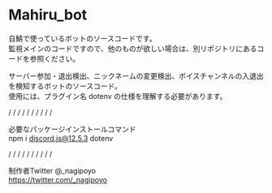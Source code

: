 # Mahiru_bot

自鯖で使っているボットのソースコードです。
\
監視メインのコードですので、他のものが欲しい場合は、別リポジトリにあるコードを参照ください。

サーバー参加・退出検出、ニックネームの変更検出、ボイスチャンネルの入退出を検知するボットのソースコード。
\
使用には、プラグイン名 dotenv の仕様を理解する必要があります。

/ / / / / / / / / /

必要なパッケージインストールコマンド
\
npm i discord.js@12.5.3 dotenv

/ / / / / / / / / /

制作者Twitter @_nagipoyo
\
https://twitter.com/_nagipoyo
